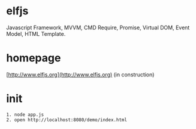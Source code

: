 # elfjs
Javascript Framework, MVVM, CMD Require, Promise, Virtual DOM, Event Model, HTML Template.

# homepage
[http://www.elfjs.org](http://www.elfjs.org) (in construction)

# init
    1. node app.js
    2. open http://localhost:8080/demo/index.html